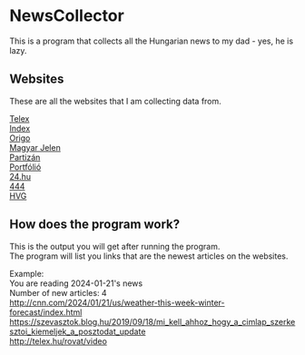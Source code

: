 # NewsCollector
This is a program that collects all the Hungarian news to my dad - yes, he is lazy. 

## Websites 

These are all the websites that I am collecting data from.

[Telex](https://telex.hu/)  
[Index](https://index.hu/)  
[Origo](https://www.origo.hu/)  
[Magyar Jelen](https://magyarjelen.hu/)  
[Partizán](https://www.partizanmedia.hu/)  
[Portfólió](https://www.portfolio.hu/)  
[24.hu](https://24.hu/)  
[444](https://444.hu/)  
[HVG](https://hvg.hu/) 

## How does the program work?

This is the output you will get after running the program.  
The program will list you links that are the newest articles on the websites.  

Example:  
You are reading 2024-01-21's news  
Number of new articles: 4  
http://cnn.com/2024/01/21/us/weather-this-week-winter-forecast/index.html  
https://szevasztok.blog.hu/2019/09/18/mi_kell_ahhoz_hogy_a_cimlap_szerkesztoi_kiemeljek_a_posztodat_update  
http://telex.hu/rovat/video  